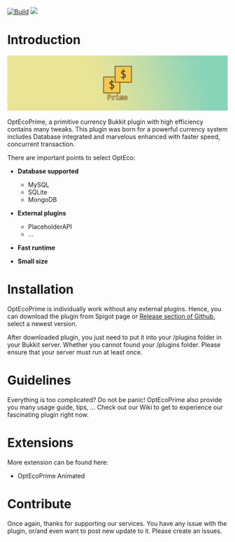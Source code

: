 [![Build](https://github.com/PlayerNguyen/OptEcoPrime/actions/workflows/gradle.yml/badge.svg)](https://github.com/PlayerNguyen/OptEcoPrime/actions/workflows/gradle.yml)
[![](https://jitpack.io/v/PlayerNguyen/OptEcoPrime.svg)](https://jitpack.io/#PlayerNguyen/OptEcoPrime)
# Introduction
![alt text](/assets/OptEcoPrimeBanner.png "Big OptEcoPrime banner")

OptEcoPrime, a primitive currency Bukkit plugin with high efficiency contains many tweaks. This plugin was born for a powerful currency system includes Database integrated and marvelous enhanced with faster speed, concurrent transaction. 

There are important points to select OptEco:
- **Database supported**
  - MySQL
  - SQLite
  - MongoDB

- **External plugins**
  - PlaceholderAPI
  - ...

- **Fast runtime**
- **Small size**

# Installation
OptEcoPrime is individually work without any external plugins. Hence, you can download the plugin from Spigot page or [Release section of Github](https://github.com/PlayerNguyen/OptEcoPrime/releases), select a newest version.

After downloaded plugin, you just need to put it into your /plugins folder in your Bukkit server. Whether you cannot found your /plugins folder. Please ensure that your server must run at least once.

# Guidelines
Everything is too complicated? Do not be panic! OptEcoPrime also provide you many usage guide, tips, ... Check out our Wiki to get to experience our fascinating plugin right now.

# Extensions
More extension can be found here:
- OptEcoPrime Animated

# Contribute
Once again, thanks for supporting our services. You have any issue with the plugin, or/and even want to post new update to it. Please create an issues.
